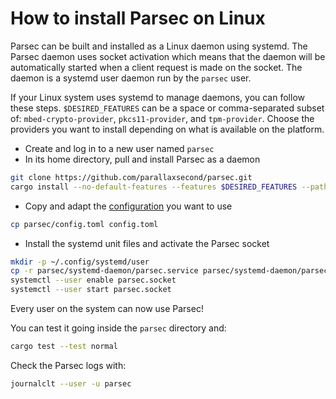 <!--
  -- Copyright (c) 2020, Arm Limited, All Rights Reserved
  -- SPDX-License-Identifier: Apache-2.0
  --
  -- Licensed under the Apache License, Version 2.0 (the "License"); you may
  -- not use this file except in compliance with the License.
  -- You may obtain a copy of the License at
  --
  -- http://www.apache.org/licenses/LICENSE-2.0
  --
  -- Unless required by applicable law or agreed to in writing, software
  -- distributed under the License is distributed on an "AS IS" BASIS, WITHOUT
  -- WARRANTIES OR CONDITIONS OF ANY KIND, either express or implied.
  -- See the License for the specific language governing permissions and
  -- limitations under the License.
--->

# How to install Parsec on Linux

Parsec can be built and installed as a Linux daemon using systemd. The Parsec daemon uses socket
activation which means that the daemon will be automatically started when a client request is
made on the socket. The daemon is a systemd user daemon run by the `parsec` user.

If your Linux system uses systemd to manage daemons, you can follow these steps.
`$DESIRED_FEATURES` can be a space or comma-separated subset of:
`mbed-crypto-provider`, `pkcs11-provider`, and `tpm-provider`. Choose the
providers you want to install depending on what is available on the platform.

* Create and log in to a new user named `parsec`
* In its home directory, pull and install Parsec as a daemon
```bash
git clone https://github.com/parallaxsecond/parsec.git
cargo install --no-default-features --features $DESIRED_FEATURES --path parsec
```
* Copy and adapt the [configuration](configuration.md) you want to use
```bash
cp parsec/config.toml config.toml
```
* Install the systemd unit files and activate the Parsec socket
```bash
mkdir -p ~/.config/systemd/user
cp -r parsec/systemd-daemon/parsec.service parsec/systemd-daemon/parsec.socket ~/.config/systemd/user
systemctl --user enable parsec.socket
systemctl --user start parsec.socket
```

Every user on the system can now use Parsec!

You can test it going inside the `parsec` directory and:
```bash
cargo test --test normal
```
Check the Parsec logs with:
```bash
journalclt --user -u parsec
```
